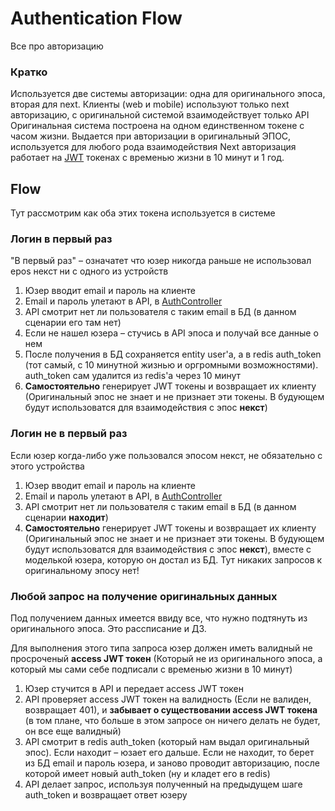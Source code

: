 # Authentication Flow

Все про авторизацию

### Кратко
Используется две системы авторизации: одна для оригинального эпоса, вторая для next.
Клиенты (web и mobile) используют только next авторизацию, с оригинальной системой взаимодействует только API
Оригинальная система построена на одном единственном токене с часом жизни. Выдается при авторизации в оригинальный ЭПОС, используется для любого рода взаимодействия
Next авторизация работает на [JWT](https://jwt.io/) токенах c временью жизни в 10 минут и 1 год.

## Flow
Тут рассмотрим как оба этих токена используется в системе

### Логин в первый раз
"В первый раз" – означатет что юзер никогда раньше не использовал epos некст ни с одного из устройств

1. Юзер вводит email и пароль на клиенте
2. Email и пароль улетают в API, в [AuthController](https://github.com/epos-next/api/blob/70e3d785c2a9cb29125b030fa6abe1f11bb10c9f/API/Controllers/AuthController.cs?_pjax=%23js-repo-pjax-container%2C%20div%5Bitemtype%3D%22http%3A%2F%2Fschema.org%2FSoftwareSourceCode%22%5D%20main%2C%20%5Bdata-pjax-container%5D#L25)
3. API смотрит нет ли пользователя с таким email в БД (в данном сценарии его там нет)
4. Если не нашел юзера – стучись в API эпоса и получай все данные о нем
5. После получения в БД сохраняется entity user'a, а в redis auth_token (тот самый, с 10 минутной жизнью и оргромными возможностями). auth_token сам удалится из redis'a через 10 минут
6. **Cамостоятельно** генерирует JWT токены и возвращает их клиенту (Оригинальный эпос не знает и не признает эти токены. В будующем будут использоватся для взаимодействия с эпос **некст**)

### Логин не в первый раз
Если юзер когда-либо уже пользовался эпосом некст, не обязательно с этого устройства

1. Юзер вводит email и пароль на клиенте
2. Email и пароль улетают в API, в [AuthController](https://github.com/epos-next/api/blob/70e3d785c2a9cb29125b030fa6abe1f11bb10c9f/API/Controllers/AuthController.cs?_pjax=%23js-repo-pjax-container%2C%20div%5Bitemtype%3D%22http%3A%2F%2Fschema.org%2FSoftwareSourceCode%22%5D%20main%2C%20%5Bdata-pjax-container%5D#L25)
3. API смотрит нет ли пользователя с таким email в БД (в данном сценарии **находит**)
4. **Cамостоятельно** генерирует JWT токены и возвращает их клиенту (Оригинальный эпос не знает и не признает эти токены. В будующем будут использоватся для взаимодействия с эпос **некст**), вместе с моделькой юзера, которую он достал из БД. Тут никаких запросов к оригинальному эпосу нет!


### Любой запрос на получение оригинальных данных
Под получением данных имеется ввиду все, что нужно подтянуть из оригинального эпоса. Это рассписание и ДЗ.

Для выполнения этого типа запроса юзер должен иметь валидный не просроченый **access JWT токен** (Который не из оригинального эпоса, а который мы сами себе подписали с временью жизни в 10 минут)

1. Юзер стучится в API и передает access JWT токен
2. API проверяет access JWT токен на валидность (Если не валиден, возвращает 401), и **забывает о существовании access JWT токена** (в том плане, что больше в этом запросе он ничего делать не будет, он все еще валидный)
3. API смотрит в redis auth_token (который нам выдал оригинальный эпос). 
  Если находит – юзает его дальше.
  Если не находит, то берет из БД email и пароль юзера, и заново проводит авторизацию, после которой имеет новый auth_token (ну и кладет его в redis)
4. API делает запрос, используя полученный на предыдущем шаге auth_token и возвращает ответ юзеру
